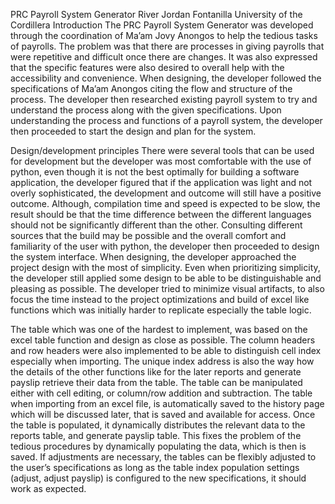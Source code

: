 PRC Payroll System Generator
				        River Jordan Fontanilla 
			              University of the Cordillera 
Introduction
The PRC Payroll System Generator was developed through the coordination of Ma’am Jovy Anongos to help the tedious tasks of payrolls. The problem was that there are processes in giving payrolls that were repetitive and difficult once there are changes. It was also expressed that the specific features were also desired to overall help with the accessibility and convenience. When designing, the developer followed the specifications of Ma’am Anongos citing the flow and structure of the process. The developer then researched existing payroll system to try and understand the process along with the given specifications. Upon understanding the process and functions of a payroll system, the developer then proceeded to start the design and plan for the system.

Design/development principles
There were several tools that can be used for development but the developer was most comfortable with the use of python, even though it is not the best optimally for building a software application, the developer figured that if the application was light and not overly sophisticated, the development and outcome will still have a positive outcome. Although, compilation time and speed is expected to be slow, the result should be that the time difference between the different languages should not be significantly different than the other. Consulting different sources that the build may be possible and the overall comfort and familiarity of the user with python, the developer then proceeded to design the system interface. When designing, the developer approached the project design with the most of simplicity. Even when prioritizing simplicity, the developer still applied some design to be able to be distinguishable and pleasing as possible. The developer tried to minimize visual artifacts, to also focus the time instead to the project optimizations and build of excel like functions which was initially harder to replicate especially the table logic.

The table which was one of the hardest to implement, was based on the excel table function and design as close as possible. The column headers and row headers were also implemented to be able to distinguish cell index especially when importing.  The unique index address is also the way how the details of the other functions like for the later reports and generate payslip retrieve their data from the table. The table can be manipulated either with cell editing, or column/row addition and subtraction. The table when importing from an excel file, is automatically saved to the history page which will be discussed later, that is saved and available for access. Once the table is populated, it dynamically distributes the relevant data to the reports table, and generate payslip table. This fixes the problem of the tedious procedures by dynamically populating the data, which is then is saved. If adjustments are necessary, the tables can be flexibly adjusted to the user’s specifications as long as the table index population settings (adjust, adjust payslip) is configured to the new specifications, it should work as expected.
